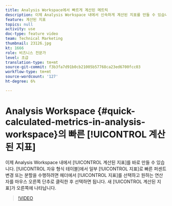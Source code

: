 ```yaml
---
title: Analysis Workspace에서 빠르게 계산된 메트릭
description: 이제 Analysis Workspace 내에서 신속하게 계산된 지표를 만들 수 있습니다.  자유 형식 테이블의 몇 가지 지표로 빠른 비율 변경 또는 분할을 수행하려면 헤더에서 지표를 선택하고 마우스 오른쪽 단추를 클릭하고 원하는 연산자를 선택하면 됩니다.  새 계산된 지표가 오른쪽에 나타납니다.
feature: 계산된 지표
topics: null
activity: use
doc-type: feature video
team: Technical Marketing
thumbnail: 23126.jpg
kt: 1666
role: 비즈니스 전문가
level: 초급
translation-type: tm+mt
source-git-commit: f3b3fa7d91b0cb21005b57768ca23ed6700fcc03
workflow-type: tm+mt
source-wordcount: '127'
ht-degree: 6%

---
```



# Analysis Workspace {#quick-calculated-metrics-in-analysis-workspace}의 빠른 [!UICONTROL 계산된 지표]

이제 Analysis Workspace 내에서 [!UICONTROL 계산된 지표]를 바로 만들 수 있습니다.  [!UICONTROL 자유 형식 테이블]에서 일부 [!UICONTROL 지표]로 빠른 퍼센트 변경 또는 분할을 수행하려면 헤더에서 [!UICONTROL 지표]를 선택하고 원하는 연산자를 마우스 오른쪽 단추로 클릭한 후 선택하면 됩니다.  새 [!UICONTROL 계산된 지표]가 오른쪽에 나타납니다.

>[!VIDEO](https://video.tv.adobe.com/v/23126/?quality=12)
